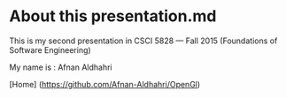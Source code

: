 # About this presentation.md

This is my second presentation in CSCI 5828 — Fall 2015 (Foundations of Software Engineering)

My name is : Afnan Aldhahri

[Home] (https://github.com/Afnan-Aldhahri/OpenGl) 
